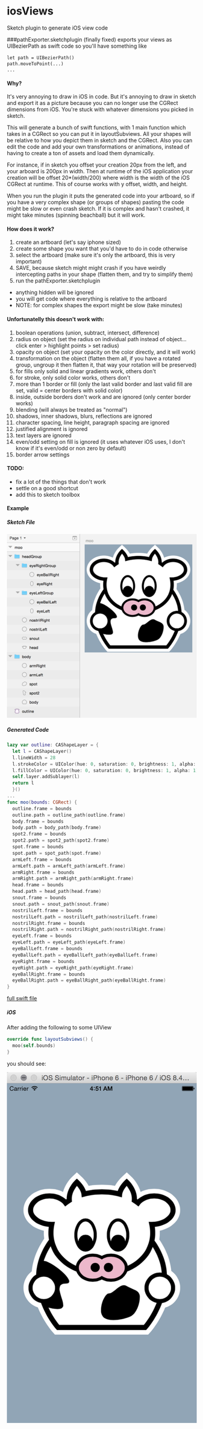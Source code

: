 iosViews
========

Sketch plugin to generate iOS view code

###pathExporter.sketchplugin (finally fixed)
exports your views as UIBezierPath as swift code
so you'll have something like

    let path = UIBezierPath()
    path.moveToPoint(...)
    ...

#### Why?
It's very annoying to draw in iOS in code. But it's annoying to draw in sketch and export it as a picture because you can no longer use the CGRect dimensions from iOS. You're stuck with whatever dimensions you picked in sketch.

This will generate a bunch of swift functions, with 1 main function which takes in a CGRect so you can put it in layoutSubviews. All your shapes will be relative to how you depict them in sketch and the CGRect. Also you can edit the code and add your own transformations or animations, instead of having to create a ton of assets and load them dynamically.

For instance, if in sketch you offset your creation 20px from the left, and your arboard is 200px in width. Then at runtime of the iOS application your creation will be offset 20\*(width/200) where width is the width of the iOS CGRect at runtime. This of course works with y offset, width, and height.

When you run the plugin it puts the generated code into your artboard, so if you have a very complex shape (or groups of shapes) pasting the code might be slow or even crash sketch. If it is complex and hasn't crashed, it might take minutes (spinning beachball) but it will work.


#### How does it work?
1. create an artboard (let's say iphone sized)
1. create some shape you want that you'd have to do in code otherwise
1. select the artboard (make sure it's only the artboard, this is very important)
1. SAVE, because sketch might might crash if you have weirdly intercepting paths in your shape (flatten them, and try to simplify them)
1. run the pathExporter.sketchplugin
  - anything hidden will be ignored
  - you will get code where everything is relative to the artboard
  - NOTE: for complex shapes the export might be slow (take minutes)

#### Unfortunatelly this doesn't work with:
1. boolean operations (union, subtract, intersect, difference)
1. radius on object (set the radius on individual path instead of object... click enter > highlight points > set radius)
1. opacity on object (set your opacity on the color directly, and it will work)
1. transformation on the object (flatten them all, if you have a rotated group, ungroup it then flatten it, that way your rotation will be preserved)
1. for fills only solid and linear gradients work, others don't
1. for stroke, only solid color works, others don't
1. more than 1 border or fill (only the last valid border and last valid fill are set, valid = center borders with solid color)
1. inside, outside borders don't work and are ignored (only center border works)
1. blending (will always be treated as "normal")
1. shadows, inner shadows, blurs, reflections are ignored
1. character spacing, line height, paragraph spacing are ignored
1. justified alignment is ignored
1. text layers are ignored
1. even/odd setting on fill is ignored (it uses whatever iOS uses, I don't know if it's even/odd or non zero by default)
1. border arrow settings

#### TODO:
- fix a lot of the things that don't work
- settle on a good shortcut
- add this to sketch toolbox

#### Example
##### Sketch File

![moo png](https://github.com/Charimon/iosViews/blob/master/moo_sketch.png?raw=true "moo_sketch.png")

##### Generated Code
```swift
lazy var outline: CAShapeLayer = {
  let l = CAShapeLayer()
  l.lineWidth = 28
  l.strokeColor = UIColor(hue: 0, saturation: 0, brightness: 1, alpha: 1).CGColor
  l.fillColor = UIColor(hue: 0, saturation: 0, brightness: 1, alpha: 1).CGColor
  self.layer.addSublayer(l)
  return l
  }()
...
func moo(bounds: CGRect) {
  outline.frame = bounds
  outline.path = outline_path(outline.frame)
  body.frame = bounds
  body.path = body_path(body.frame)
  spot2.frame = bounds
  spot2.path = spot2_path(spot2.frame)
  spot.frame = bounds
  spot.path = spot_path(spot.frame)
  armLeft.frame = bounds
  armLeft.path = armLeft_path(armLeft.frame)
  armRight.frame = bounds
  armRight.path = armRight_path(armRight.frame)
  head.frame = bounds
  head.path = head_path(head.frame)
  snout.frame = bounds
  snout.path = snout_path(snout.frame)
  nostrilLeft.frame = bounds
  nostrilLeft.path = nostrilLeft_path(nostrilLeft.frame)
  nostrilRight.frame = bounds
  nostrilRight.path = nostrilRight_path(nostrilRight.frame)
  eyeLeft.frame = bounds
  eyeLeft.path = eyeLeft_path(eyeLeft.frame)
  eyeBallLeft.frame = bounds
  eyeBallLeft.path = eyeBallLeft_path(eyeBallLeft.frame)
  eyeRight.frame = bounds
  eyeRight.path = eyeRight_path(eyeRight.frame)
  eyeBallRight.frame = bounds
  eyeBallRight.path = eyeBallRight_path(eyeBallRight.frame)
}
```
[full swift file](../moo.swift)

##### iOS
After adding the following to some UIView
```swift
override func layoutSubviews() {
  moo(self.bounds)
}
```
you should see:

![moo_ios png](https://github.com/Charimon/iosViews/blob/master/moo_iphone.png?raw=true "moo_iphone.png")

